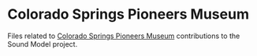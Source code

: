 # Colorado Springs Pioneers Museum

Files related to [Colorado Springs Pioneers Museum](http://www.cspm.org) contributions to the Sound Model project.
